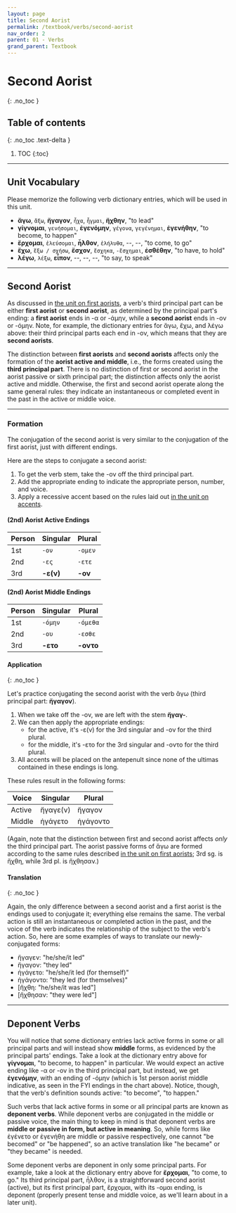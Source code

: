```yaml
---
layout: page
title: Second Aorist
permalink: /textbook/verbs/second-aorist
nav_order: 2
parent: 01 - Verbs
grand_parent: Textbook
---
```


# Second Aorist
{: .no_toc }

## Table of contents
{: .no_toc .text-delta }

1. TOC
{:toc}

***

## Unit Vocabulary

Please memorize the following verb dictionary entries, which will be used in this unit.

* **ἄγω**, `ἄξω`, **ἤγαγον**, `ἦχα`, `ἦγμαι`, **ἤχθην**, "to lead"
* **γίγνομαι**, `γενήσομαι`, **ἐγενόμην**, `γέγονα`, `γεγένημαι`, **ἐγενήθην**, "to become, to happen"
* **ἔρχομαι**, `ἐλεύσομαι`, **ἦλθον**, `ἐλήλυθα`, --, --, "to come, to go"
* **ἔχω**, `ἕξω / σχήσω`, **ἔσχον**, `ἔσχηκα`, `-ἔσχημαι`, **ἐσθέθην**, "to have, to hold"
* **λέγω**, `λέξω`, **εἶπον**, --, --, --, "to say, to speak"

***

## Second Aorist

As discussed in [the unit on first aorists](first-aorist#first-and-second-aorists), a verb's third principal part can be either **first aorist** or **second aorist**, as determined by the principal part's ending: a **first aorist** ends in -α or -άμην, while a **second aorist** ends in -ον or -όμην. Note, for example, the dictionary entries for ἄγω, ἔχω, and λέγω above: their third principal parts each end in -ον, which means that they are **second aorists**.

The distinction between **first aorists** and **second aorists** affects only the formation of the **aorist active and middle**, i.e., the forms created using the **third principal part**. There is no distinction of first or second aorist in the aorist passive or sixth principal part; the distinction affects only the aorist active and middle. Otherwise, the first and second aorist operate along the same general rules: they indicate an instantaneous or completed event in the past in the active or middle voice.

***

### Formation

The conjugation of the second aorist is very similar to the conjugation of the first aorist, just with different endings.

Here are the steps to conjugate a second aorist:
1. To get the verb stem, take the -ον off the third principal part.  
2. Add the appropriate ending to indicate the appropriate person, number, and voice.  
3. Apply a recessive accent based on the rules laid out [in the unit on accents](../basics/alphabet-and-accents#accents).

#### (2nd) Aorist Active Endings

| Person | Singular | Plural |
| ----- | ----- | ----- |
| 1st | `-ον` | `-ομεν` |
| 2nd | `-ες` | `-ετε`|
| 3rd | **-ε(ν)** | **-ον** |

#### (2nd) Aorist Middle Endings

| Person | Singular | Plural |
| ----- | ----- | ----- |
| 1st | `-όμην` | `-όμεθα` |
| 2nd | `-ου` | `-εσθε`|
| 3rd | **-ετο** | **-οντο** |

#### Application
{: .no_toc }

Let's practice conjugating the second aorist with the verb ἄγω (third principal part: **ἤγαγον**).

1. When we take off the -ον, we are left with the stem **ἤγαγ-**.
2. We can then apply the appropriate endings:
    * for the active, it's -ε(ν) for the 3rd singular and -ον for the third plural.
    * for the middle, it's -ετο for the 3rd singular and -οντο for the third plural.
3. All accents will be placed on the antepenult since none of the ultimas contained in these endings is long.

These rules result in the following forms:

| Voice | Singular | Plural |
| ----- | ----- | ----- |
| Active | ἤγαγε(ν) | ἤγαγον |
| Middle | ἠγάγετο | ἠγάγοντο |  

(Again, note that the distinction between first and second aorist affects *only* the third principal part. The aorist passive forms of ἄγω are formed according to the same rules described [in the unit on first aorists](first-aorist#aorist-passive); 3rd sg. is ἤχθη, while 3rd pl. is ἤχθησαν.)

#### Translation
{: .no_toc }

Again, the only difference between a second aorist and a first aorist is the endings used to conjugate it; everything else remains the same. The verbal action is still an instantaneous or completed action in the past, and the voice of the verb indicates the relationship of the subject to the verb's action. So, here are some examples of ways to translate our newly-conjugated forms:

* ἤγαγεν: "he/she/it led"
* ἤγαγον: "they led"
* ἠγάγετο: "he/she/it led (for themself)"
* ἠγάγοντο: "they led (for themselves)"
* [ἤχθη: "he/she/it was led"]
* [ἤχθησαν: "they were led"]

***

## Deponent Verbs

You will notice that some dictionary entries lack active forms in some or all principal parts and will instead show **middle** forms, as evidenced by the principal parts' endings. Take a look at the dictionary entry above for **γίγνομαι**, "to become, to happen" in particular. We would expect an active ending like -α or -ον in the third principal part, but instead, we get **ἐγενόμην**, with an ending of -όμην (which is 1st person aorist middle indicative, as seen in the FYI endings in the chart above). Notice, though, that the verb's definition sounds active: "to become", "to happen."

Such verbs that lack active forms in some or all principal parts are known as **deponent verbs**. While deponent verbs are conjugated in the middle or passive voice, the main thing to keep in mind is that deponent verbs are **middle or passive in form, but active in meaning**. So, while forms like ἐγένετο or ἐγενήθη are middle or passive respectively, one cannot "be becomed" or "be happened", so an active translation like "he became" or "they became" is needed.

Some deponent verbs are deponent in only some principal parts. For example, take a look at the dictionary entry above for **ἔρχομαι**, "to come, to go." Its third principal part, ἦλθον, is a straightforward second aorist (active), but its first principal part, ἔρχομαι, with its -ομαι ending, is deponent (properly present tense and middle voice, as we'll learn about in a later unit).
